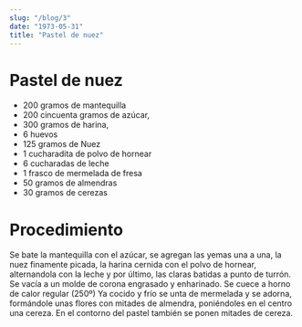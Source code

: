 ```yaml
---
slug: "/blog/3"
date: "1973-05-31"
title: "Pastel de nuez"
---
```


# Pastel de nuez

- 200 gramos de mantequilla 
- 200 cincuenta gramos de azúcar, 
- 300 gramos de harina, 
- 6 huevos 
- 125 gramos de Nuez
- 1 cucharadita de polvo de hornear 
- 6 cucharadas de leche 
- 1 frasco de mermelada de fresa 
- 50 gramos de almendras 
- 30 gramos de cerezas 

# Procedimiento 

Se bate la mantequilla con el azúcar, se agregan las yemas una a una, la nuez finamente picada, la harina cernida con el polvo de hornear, alternandola con la leche y por último, las claras batidas a punto de turrón. Se vacía a un molde de corona engrasado y enharinado. Se cuece a horno de calor regular (250º) Ya cocido y frío se unta de mermelada y se adorna, formándole unas flores con mitades de almendra, poniéndoles en el centro una cereza. En el contorno del pastel también se ponen mitades de cereza.
